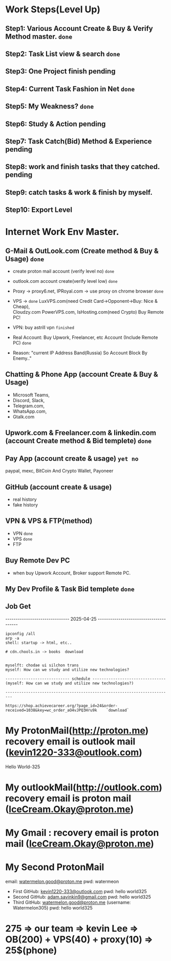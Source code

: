 
# Work Steps(Level Up)
## Step1: Various Account Create & Buy & Verify Method master.   `done`
## Step2: Task List view & search                                `done`
## Step3: One Project finish                                     pending
## Step4: Current Task Fashion in Net                            `done`
## Step5: My Weakness?                                           `done`
## Step6: Study & Action                                         pending
## Step7: Task Catch(Bid) Method & Experience				pending
## Step8: work and finish tasks that they catched.               pending
## Step9: catch tasks & work & finish by myself.
## Step10: Export Level


# Internet Work Env Master.
## G-Mail & OutLook.com (Create method & Buy & Usage)      		`done`
- create proton mail account (verify level no)              	`done`
- outlook.com account create(verify level low)                   `done`
- Proxy -> proxy6.net, IPRoyal.com -> use proxy on chrome browser `done`
- VPS ->                                                          `done`
	LuxVPS.com(need Credit Card->Opponent->Buy: Nice & Cheap),   
	Cloudzy.com
	PowerVPS.com,
	IsHosting.com(need Crypto) 
	Buy Remote PC!

- VPN: buy astrill vpn      `finished`
- Real Account: Buy Upwork, Freelancer, etc Account (Include Remote PC)   `done`
* Reason: "current IP Address Band(Russia) So Account Block By Enemy.."

## Chatting & Phone App (account Create & Buy & Usage)
- Microsoft Teams, 
- Discord, Slack, 
- Telegram.com,  
- WhatsApp.com, 
- Gtalk.com 


## Upwork.com & Freelancer.com & linkedin.com (account Create method & Bid templete)   `done`

## Pay App (account create & usage)      `yet no`
paypal, mexc, BitCoin And Crypto Wallet, Payoneer

## GitHub (account create & usage)    
- real history
- fake history

## VPN & VPS & FTP(method)
- VPN `done`
- VPS `done`
- FTP

## Buy Remote Dev PC
- when buy Upwork Account, Broker support Remote PC. 

## My Dev Profile & Task Bid templete `done`

## Job Get

	



------------------------------- 2025-04-25 ---------------------------------------

```
ipconfig /all
arp -a
shell: startup -> html, etc..

# cdn.chools.in -> books  download


myselft: chodae ui silchon trans
myself: How can we study and utilize new technologies?

---------------------------- schedule --------------------------------
(myself: How can we study and utilize new technologies?)

-------------------------------------------------------------------------

https://shop.achievecareer.org/?page_id=24&order-received=1038&key=wc_order_aO4vJPQ3Hru9k    `download`

```


# My ProtonMail(http://proton.me)   recovery email is outlook mail (kevin1220-333@outlook.com)
<!-- IceCream.Okay@proton.me -->
Hello World-325

# My outlookMail(http://outlook.com) recovery email is  proton mail (IceCream.Okay@proton.me)
<!-- kevin1220-333@outlook.com -->
<!-- hello world325 -->

# My Gmail  :  recovery email is  proton mail (IceCream.Okay@proton.me)
<!-- adam.savinkin9@gmail.com -->


# My Second ProtonMail
email: watermelon.good@proton.me
pwd: watermeon


<!-- RisingIdea777@gmail.com --> 
<!-- Hello World-325 -->

<!-- ProReact777@gmail.com --> 
<!-- Hello World-325 -->





- First GitHub:   kevin1220-333@outlook.com  pwd: hello world325
- Second GitHub:  adam.savinkin9@gmail.com   pwd: hello world325
- Third GitHub:   watermelon.good@proton.me (username: Watermelon305)  pwd: hello world325



# 275 => our team => kevin Lee => OB(200) + VPS(40) + proxy(10) => 25$(phone)

